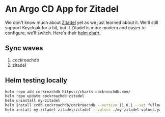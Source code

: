 # An Argo CD App for Zitadel

We don't know much about [Zitadel](https://github.com/zitadel/zitadel/tree/main) yet as we just learned about it. We'll still support Keycloak for a bit, but if Zitadel is more modern and easier to configure, we'll switch. Here's their [helm chart](https://github.com/zitadel/zitadel-charts/tree/main).


## Sync waves
1. cockroachdb
2. zitadel


## Helm testing locally
```bash
helm repo add cockroachdb https://charts.cockroachdb.com/
helm repo update cockroachdb zitadel
helm uninstall my-zitadel
helm install crdb cockroachdb/cockroachdb --version 11.0.1 --set fullnameOverride=crdb
helm install my-zitadel zitadel/zitadel --values ./my-zitadel-values.yaml
```

